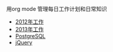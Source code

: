 用org mode 管理每日工作计划和日常知识 
- [2012年工作](https://github.com/baya/note-org/blob/master/me-2012.org)
- [2013年工作](https://github.com/baya/note-org/blob/master/me-2013.org)
- [PostgreSQL](https://github.com/baya/note-org/blob/master/pg.org)
- [jQuery](https://github.com/baya/note-org/blob/master/jquery.org)
